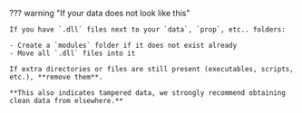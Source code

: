 ??? warning "If your data does not look like this"

	If you have `.dll` files next to your `data`, `prop`, etc.. folders:

	- Create a `modules` folder if it does not exist already
	- Move all `.dll` files into it

	If extra directories or files are still present (executables, scripts, etc.), **remove them**.

	**This also indicates tampered data, we strongly recommend obtaining clean data from elsewhere.**